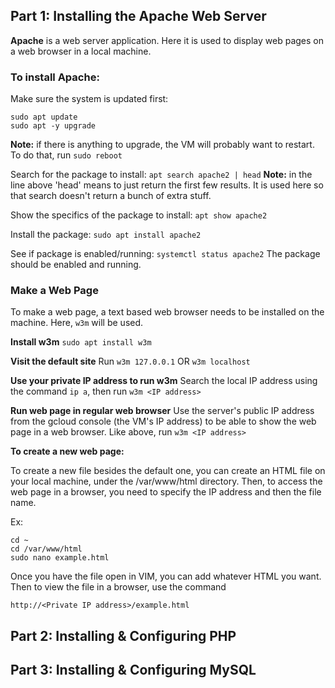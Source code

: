 ## Part 1: Installing the Apache Web Server
**Apache** is a web server application. Here it is used to display web pages on a web browser in a local machine.

### To install Apache:
Make sure the system is updated first:
```
sudo apt update
sudo apt -y upgrade
```
**Note:** if there is anything to upgrade, the VM will probably want to restart. To do that, run `sudo reboot`

Search for the package to install:
`apt search apache2 | head`
**Note:** in the line above 'head' means to just return the first few results. It is used here so that search doesn't return a bunch of extra stuff.

Show the specifics of the package to install:
`apt show apache2`

Install the package:
`sudo apt install apache2`

See if package is enabled/running:
`systemctl status apache2`
The package should be enabled and running.

### Make a Web Page
To make a web page, a text based web browser needs to be installed on the machine. Here, `w3m` will be used.

**Install w3m** `sudo apt install w3m`

**Visit the default site**
Run `w3m 127.0.0.1` OR `w3m localhost`

**Use your private IP address to run w3m**
Search the local IP address using the command `ip a`, then run `w3m <IP address>`

**Run web page in regular web browser**
Use the server's public IP address from the gcloud console (the VM's IP address) to be able to show the web page in a web browser.
Like above, run `w3m <IP address>`

**To create a new web page:**

To create a new file besides the default one, you can create an HTML file on your local machine, under the /var/www/html directory. Then, to access the web page in a browser, you need to specify the IP address and then the file name.

Ex:
```
cd ~
cd /var/www/html
sudo nano example.html
```
Once you have the file open in VIM, you can add whatever HTML you want. Then to view the file in a browser, use the command
```
http://<Private IP address>/example.html
```

## Part 2: Installing & Configuring PHP

## Part 3: Installing & Configuring MySQL

